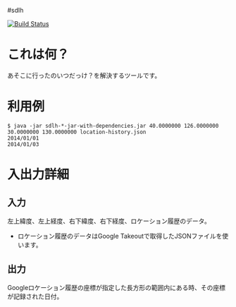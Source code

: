 #sdlh

[![Build Status](https://travis-ci.org/hogehiga/sdlh.svg?branch=master)](https://travis-ci.org/hogehiga/sdlh)

# これは何？
あそこに行ったのいつだっけ？を解決するツールです。

# 利用例
```
$ java -jar sdlh-*-jar-with-dependencies.jar 40.0000000 126.0000000 30.0000000 130.0000000 location-history.json
2014/01/01
2014/01/03
```

# 入出力詳細
## 入力
左上緯度、左上経度、右下緯度、右下経度、ロケーション履歴のデータ。

- ロケーション履歴のデータはGoogle Takeoutで取得したJSONファイルを使います。

## 出力
Googleロケーション履歴の座標が指定した長方形の範囲内にある時、その座標が記録された日付。
